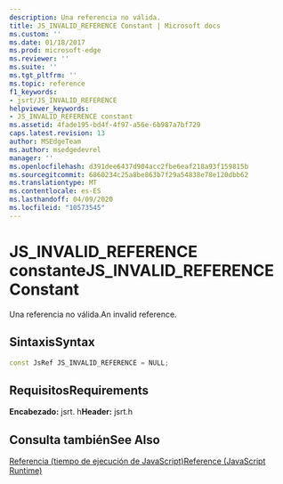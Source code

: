 ```yaml
---
description: Una referencia no válida.
title: JS_INVALID_REFERENCE Constant | Microsoft docs
ms.custom: ''
ms.date: 01/18/2017
ms.prod: microsoft-edge
ms.reviewer: ''
ms.suite: ''
ms.tgt_pltfrm: ''
ms.topic: reference
f1_keywords:
- jsrt/JS_INVALID_REFERENCE
helpviewer_keywords:
- JS_INVALID_REFERENCE constant
ms.assetid: 4fade195-bd4f-4f97-a56e-6b987a7bf729
caps.latest.revision: 13
author: MSEdgeTeam
ms.author: msedgedevrel
manager: ''
ms.openlocfilehash: d391dee6437d904acc2fbe6eaf218a93f159815b
ms.sourcegitcommit: 6860234c25a8be863b7f29a54838e78e120dbb62
ms.translationtype: MT
ms.contentlocale: es-ES
ms.lasthandoff: 04/09/2020
ms.locfileid: "10573545"
---
```

# <span data-ttu-id="4d217-103">JS_INVALID_REFERENCE constante</span><span class="sxs-lookup"><span data-stu-id="4d217-103">JS_INVALID_REFERENCE Constant</span></span>
<span data-ttu-id="4d217-104">Una referencia no válida.</span><span class="sxs-lookup"><span data-stu-id="4d217-104">An invalid reference.</span></span>  
  
## <span data-ttu-id="4d217-105">Sintaxis</span><span class="sxs-lookup"><span data-stu-id="4d217-105">Syntax</span></span>  
  
```cpp  
const JsRef JS_INVALID_REFERENCE = NULL;  
```  
  
## <span data-ttu-id="4d217-106">Requisitos</span><span class="sxs-lookup"><span data-stu-id="4d217-106">Requirements</span></span>  
 <span data-ttu-id="4d217-107">**Encabezado:** jsrt. h</span><span class="sxs-lookup"><span data-stu-id="4d217-107">**Header:** jsrt.h</span></span>  
  
## <span data-ttu-id="4d217-108">Consulta también</span><span class="sxs-lookup"><span data-stu-id="4d217-108">See Also</span></span>  
 [<span data-ttu-id="4d217-109">Referencia (tiempo de ejecución de JavaScript)</span><span class="sxs-lookup"><span data-stu-id="4d217-109">Reference (JavaScript Runtime)</span></span>](../chakra-hosting/reference-javascript-runtime.md)